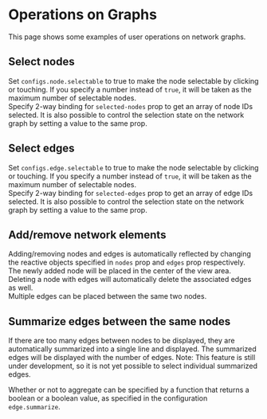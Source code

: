 # Operations on Graphs

This page shows some examples of user operations on network graphs.

## Select nodes

Set `configs.node.selectable` to true to make the node selectable by
clicking or touching.
If you specify a number instead of `true`, it will be taken as the
maximum number of selectable nodes.  
Specify 2-way binding for `selected-nodes` prop to get an array of
node IDs selected. It is also possible to control the selection state
on the network graph by setting a value to the same prop.

<demo-tabs :demo-height="400" :use-data="true" hint="To select multiple nodes, Shift+click or hold down the selected node and tap another node.">
<template v-slot:demo>
  <DemoSelectNodes />
</template>
<template v-slot:source>

  <<< @/.vitepress/components/03_operation/01/SelectNodes.vue{29,46-51}

</template>
<template v-slot:data>

  <<< @/.vitepress/components/03_operation/01/data.ts

</template>
</demo-tabs>

## Select edges

Set `configs.edge.selectable` to true to make the node selectable by
clicking or touching.
If you specify a number instead of `true`, it will be taken as the
maximum number of selectable nodes.  
Specify 2-way binding for `selected-edges` prop to get an array of
edge IDs selected. It is also possible to control the selection state
on the network graph by setting a value to the same prop.

<demo-tabs :demo-height="400" :use-data="true" hint="To select multiple edges, Shift+click or hold down the selected edge and tap another edge.">
<template v-slot:demo>
  <DemoSelectEdges />
</template>
<template v-slot:source>

  <<< @/.vitepress/components/03_operation/02/SelectEdges.vue{29,46-51}

</template>
<template v-slot:data>

  <<< @/.vitepress/components/03_operation/02/data.ts

</template>
</demo-tabs>


## Add/remove network elements

Adding/removing nodes and edges is automatically reflected by changing
the reactive objects specified in `nodes` prop and `edges` prop respectively.  
The newly added node will be placed in the center of the view area.  
Deleting a node with edges will automatically delete the associated edges as well.  
Multiple edges can be placed between the same two nodes.

<demo-tabs :demo-height="400" :use-data="true">
<template v-slot:demo>
  <DemoAddElements />
</template>
<template v-slot:source>

  <<< @/.vitepress/components/03_operation/03/AddElements.vue{47-68}

</template>
<template v-slot:data>

  <<< @/.vitepress/components/03_operation/03/data.ts

</template>
</demo-tabs>


## Summarize edges between the same nodes

If there are too many edges between nodes to be displayed, they are
automatically summarized into a single line and displayed.
The summarized edges will be displayed with the number of edges.
Note: This feature is still under development, so it is not yet
possible to select individual summarized edges.

<demo-tabs :demo-height="400" :use-data="true">
<template v-slot:demo>
  <DemoSummarizeEdges />
</template>
<template v-slot:source>

  <<< @/.vitepress/components/03_operation/04/SummarizeEdges.vue

</template>
<template v-slot:data>

  <<< @/.vitepress/components/03_operation/04/data.ts

</template>
</demo-tabs>

Whether or not to aggregate can be specified by a function that
returns a boolean or a boolean value, as specified in the
configuration `edge.summarize`.

<script setup>
import DemoSelectNodes from "../.vitepress/components/03_operation/01/SelectNodes.vue"
import DemoSelectEdges from "../.vitepress/components/03_operation/02/SelectEdges.vue"
import DemoAddElements from "../.vitepress/components/03_operation/03/AddElements.vue"
import DemoSummarizeEdges from "../.vitepress/components/03_operation/04/SummarizeEdges.vue"
</script>
